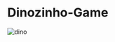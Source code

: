 # Dinozinho-Game

![dino](https://user-images.githubusercontent.com/78929566/205961363-661f2926-9216-4e28-a6e3-21164417cb75.png)
